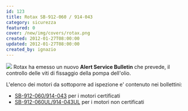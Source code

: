 ```yaml
---
id: 123
title: Rotax SB-912-060 / 914-043
category: sicurezza
featured: 0
cover: /new/img/covers/rotax.png
created: 2012-01-27T08:00:00
updated: 2012-01-27T08:00:00
created_by: ignazio
---
```


<img src="/new/img/covers/rotax.png" class="float-start mr-3 mb-3 w-[200px]"/>
Rotax ha emesso un nuovo <strong>Alert Service Bulletin</strong> che prevede, il controllo delle viti di fissaggio della pompa dell'olio.

L'elenco dei motori da sottoporre ad ispezione e' contenuto nei bollettini:

- <a href="http://legacy.rotax-owner.com/si_tb_info/alertbulletins/asb-912-060.pdf" target="_blank">SB-912-060/914-043</a> per i motori certificati
- <a href="http://legacy.rotax-owner.com/si_tb_info/alertbulletins/asb-912-060-ul.pdf" target="_blank">SB-912-060UL/914-043UL</a> per i motori non certificati
